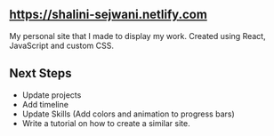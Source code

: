 ## https://shalini-sejwani.netlify.com
My personal site that I made to display my work. Created using React, JavaScript and custom CSS.

## Next Steps
- Update projects 
- Add timeline
- Update Skills (Add colors and animation to progress bars)
- Write a tutorial on how to create a similar site.